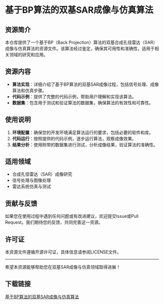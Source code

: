 # 基于BP算法的双基SAR成像与仿真算法

## 资源简介

本仓库提供了一个基于BP（Back Projection）算法的双基合成孔径雷达（SAR）成像与仿真算法的资源文件。该算法经过鉴定，确保其可用性和准确性，适用于相关领域的研究和应用。

## 资源内容

- **算法实现**：详细介绍了基于BP算法的双基SAR成像过程，包括信号处理、成像算法和仿真步骤。
- **代码示例**：提供了完整的代码示例，帮助用户理解和实现该算法。
- **数据集**：包含用于测试和验证算法的数据集，确保算法的有效性和可靠性。

## 使用说明

1. **环境配置**：确保您的开发环境满足算法运行的要求，包括必要的软件和库。
2. **代码运行**：按照提供的代码示例，逐步运行算法，观察成像效果。
3. **结果分析**：使用附带的数据集进行测试，分析成像结果，验证算法的准确性。

## 适用领域

- 合成孔径雷达（SAR）成像研究
- 信号处理与图像处理
- 雷达系统仿真与测试

## 贡献与反馈

如果您在使用过程中遇到任何问题或有改进建议，欢迎提交Issue或Pull Request。我们期待您的反馈，共同完善这一资源。

## 许可证

本资源文件遵循开源许可证，具体信息请参阅LICENSE文件。

---

希望本资源能够帮助您在双基SAR成像与仿真领域取得进展！

## 下载链接

[基于BP算法的双基SAR成像与仿真算法](https://pan.quark.cn/s/d361a32113d9)